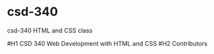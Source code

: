 # csd-340
csd-340 HTML and CSS class

#H1 CSD 340 Web Development with HTML and CSS
#H2 Contributors

